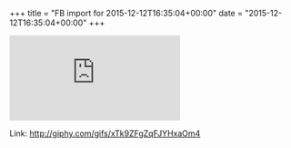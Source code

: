 +++
title = "FB import for 2015-12-12T16:35:04+00:00"
date = "2015-12-12T16:35:04+00:00"
+++

![Phote](https://external.xx.fbcdn.net/safe_image.php?d=AQB4V6EbGfXPiExE&url=https%3A%2F%2Fmedia.giphy.com%2Fmedia%2FxTk9ZFgZqFJYHxaOm4%2Fgiphy.gif&_nc_hash=AQDnY04wFPaCp2YZ)


Link: http://giphy.com/gifs/xTk9ZFgZqFJYHxaOm4
